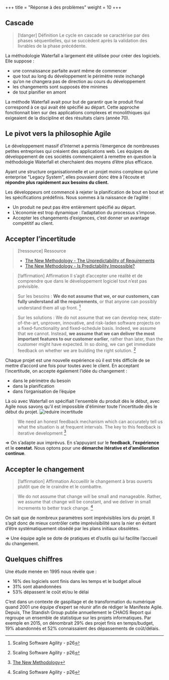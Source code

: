 +++
title = "Réponse à des problèmes"
weight = 10
+++

## Cascade

> [!danger] Définition
>  Le cycle en cascade se caractérise par des phases séquentielles, qui se succèdent après la
>  validation des livrables de la phase précédente.

La méthodologie Waterfall a largement été utilisée pour créer des logiciels. Elle suppose :

- une connaissance parfaite avant même de commencer
- que tout au long du développement le périmètre reste inchangé
- qu’on ne changera pas de direction au cours du développement
- les changements sont supposés être minimes
- de tout planifier en amont

La méthode Waterfall avait pour but de garantir que le produit final correspond à ce qui avait
été spécifié au départ. Cette approche fonctionnait bien sur des applications complexes et
monolithiques qui exigeaient de la discipline et des résultats clairs (année 70).

## Le pivot vers la philosophie Agile

Le développement massif d’Internet a permis l’émergence de nombreuses petites entreprises
qui créaient des applications web. Les équipes de développement de ces sociétés commençaient à remettre en question la méthodologie Waterfall et cherchaient des moyens d’être plus efficace. 

Ayant une structure organisationnelle et un projet moins complexe qu’une enterprise "Legacy System", elles pouvaient donc être à l’écoute et **répondre plus rapidement aux besoins du client.**

Les développeurs ont commencé à rejeter la planification de bout en bout et les spécifications
prédéfinis. Nous sommes à la naissance de l’agilité :
- Un produit ne peut pas être entièrement spécifié au départ.
- L’économie est trop dynamique : l’adaptation du processus s’impose.
- Accepter les changements d’exigences, c’est donner un avantage compétitif au client.

## Accepter l’incertitude

> [!ressource] Ressource
> - [The New Methodology - The Unpredictability of Requirements](https://www.martinfowler.com/articles/newMethodology.html#TheUnpredictabilityOfRequirements)
> - [The New Methodology - Is Predictability Impossible?](https://www.martinfowler.com/articles/newMethodology.html#IsPredictabilityImpossible)


> [!affirmation] Affirmation
>  Il s’agit d’accepter une réalité et de comprendre que dans le développement logiciel tout
>  n’est pas prévisible.

> Sur les besoins : **We do not assume that we, or our customers, can fully understand all the requirements**, or that anyone can possibly understand them all up front. [^1]

> Sur les solutions : We do not assume that we can develop new, state-of-the-art, unproven, innovative, and risk-laden software projects on a fixed-functionality and fixed-schedule basis. Indeed, we assume that we cannot. Instead, **we assume that we can deliver the most important features to our customer earlier**, rather than later, than the customer might have expected. In so doing, we can get immediate feedback on whether we are building the right solution. [^1]

Chaque projet est une nouvelle expérience où il est très difficile de se mettre d’accord une
fois pour toutes avec le client. En acceptant l’incertitude, on accepte également l’idée du
changement :
- dans le périmètre du besoin
- dans la planification
- dans l’organisation de l’équipe

Là où avec Waterfall on spécifiait l'ensemble du produit dès le début, avec Agile nous savons qu'il est impossible d'éliminer toute l'incertitude dès le début du projet.
![reduire incertitude](reduire_incertitude.png)

> We need an honest feedback mechanism which can accurately tell us what the situation is at frequent intervals. The key to this feedback is iterative development [^2]

⇒ On s’adapte aux imprévus. En s’appuyant sur le **feedback**, **l’expérience** et le **constat**. Nous
optons pour une **démarche itérative et d’amélioration continue**.

## Accepter le changement

> [!affirmation] Affirmation
>  Accueillir le changement à bras ouverts plutôt que de le craindre et le combattre.

> We do not assume that change will be small and manageable. Rather, we assume that change will be constant, and we deliver in small increments to better track change. [^1]

On sait que de nombreux paramètres sont imprévisibles lors du projet. Il s’agit donc de mieux
contrôler cette imprévisibilité sans la nier en évitant d’être systématiquement obsédé par les
plans initiaux obsolètes.

⇒ Une équipe agile se dote de pratiques et d’outils qui lui facilite l’accueil du changement.

## Quelques chiffres
Une étude menée en 1995 nous révèle que :
- 16% des logiciels sont finis dans les temps et le budget alloué
- 31% sont abandonnées
- 53% dépassent le coût et/ou le délai

C’est dans un contexte de gaspillage et de transformation du numérique quand 2001 une
équipe d’expert se réunir afin de rédiger le Manifeste Agile.
Depuis, The Standish Group publie annuellement le CHAOS Report qui regroupe un ensemble
de statistique sur les projets informatiques. Par exemple en 2015, on dénombrait 29% des projet finis en temps/budget, 19% abandonnés et 52% connaissaient des dépassements de
coût/délais.

[^1]: Scaling Software Agility - p26
[^2]: [The New Methodology](https://www.martinfowler.com/articles/newMethodology.html#IsPredictabilityImpossible)